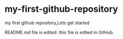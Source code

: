 # my-first-github-repository
my first github repository,Lets get started

README.md file is edited. this file is edited in GitHub.
